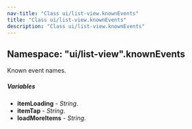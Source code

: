 ```yaml
---
nav-title: "Class ui/list-view.knownEvents"
title: "Class ui/list-view.knownEvents"
description: "Class ui/list-view.knownEvents"
---
```

## Namespace: "ui/list-view".knownEvents
Known event names.

##### Variables
 - **itemLoading** - _String_.
 - **itemTap** - _String_.
 - **loadMoreItems** - _String_.